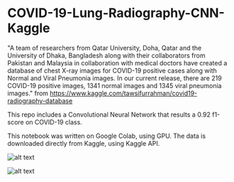# COVID-19-Lung-Radiography-CNN-Kaggle

"A team of researchers from Qatar University, Doha, Qatar and the University of Dhaka, Bangladesh along with their collaborators from Pakistan and Malaysia in collaboration with medical doctors have created a database of chest X-ray images for COVID-19 positive cases along with Normal and Viral Pneumonia images. In our current release, there are 219 COVID-19 positive images, 1341 normal images and 1345 viral pneumonia images." from https://www.kaggle.com/tawsifurrahman/covid19-radiography-database

This repo includes a Convolutional Neural Network that results a 0.92 f1-score on COVID-19 class.

This notebook was written on Google Colab, using GPU. The data is downloaded directly from Kaggle, using Kaggle API.

![alt text](https://github.com/matheuscoradini/COVID-19-Lung-Radiography-CNN-Kaggle/blob/master/lungs.PNG)


![alt text](https://github.com/matheuscoradini/COVID-19-Lung-Radiography-CNN-Kaggle-Dataset/blob/master/classification-report.png)
